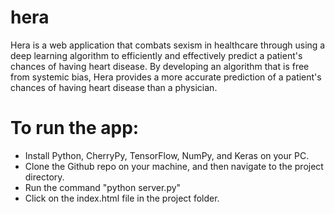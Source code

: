 # hera

Hera is a web application that combats sexism in healthcare through using a deep learning algorithm to efficiently and effectively predict a patient's chances of having heart disease. By developing an algorithm that is free from systemic bias, Hera provides a more accurate prediction of a patient's chances of having heart disease than a physician.

# To run the app:
- Install Python, CherryPy, TensorFlow, NumPy, and Keras on your PC. 
- Clone the Github repo on your machine, and then navigate to the project directory. 
- Run the command "python server.py" 
- Click on the index.html file in the project folder.
